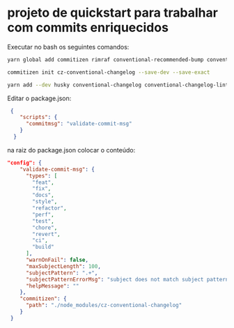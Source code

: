 projeto de quickstart para trabalhar com commits enriquecidos
====

Executar no bash os seguintes comandos:
```bash
yarn global add commitizen rimraf conventional-recommended-bump conventional-changelog-cli conventional-github-releaser conventional-commits-detector json

commitizen init cz-conventional-changelog --save-dev --save-exact

yarn add --dev husky conventional-changelog conventional-changelog-lint
```

Editar o package.json:

```json
 {
    "scripts": {
      "commitmsg": "validate-commit-msg"
    }
  }
```
na raiz do package.json colocar o conteúdo:

```json
"config": {
    "validate-commit-msg": {
      "types": [
        "feat",
        "fix",
        "docs",
        "style",
        "refactor",
        "perf",
        "test",
        "chore",
        "revert",
        "ci",
        "build"
      ],
      "warnOnFail": false,
      "maxSubjectLength": 100,
      "subjectPattern": ".+",
      "subjectPatternErrorMsg": "subject does not match subject pattern!",
      "helpMessage": ""
    },
    "commitizen": {
      "path": "./node_modules/cz-conventional-changelog"
    }
 }
```
